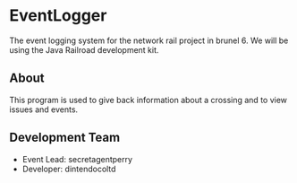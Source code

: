 EventLogger
===========

The event logging system for the network rail project in brunel 6. We will be using the Java Railroad development kit.

About
-----
This program is used to give back information about a crossing and to view issues and events.

Development Team
----------------
* Event Lead: secretagentperry
* Developer: dintendocoltd
